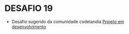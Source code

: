 # DESAFIO 19
- Desafio sugerido da comunidade codelandia
<a href="https://wilksonflor.github.io/DESAFIO---19/">Projeto em desenvolvimento</a>

